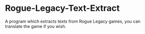 Rogue-Legacy-Text-Extract
=========================

A program which extracts texts from Rogue Legacy games, you can translate the game if you wish.

